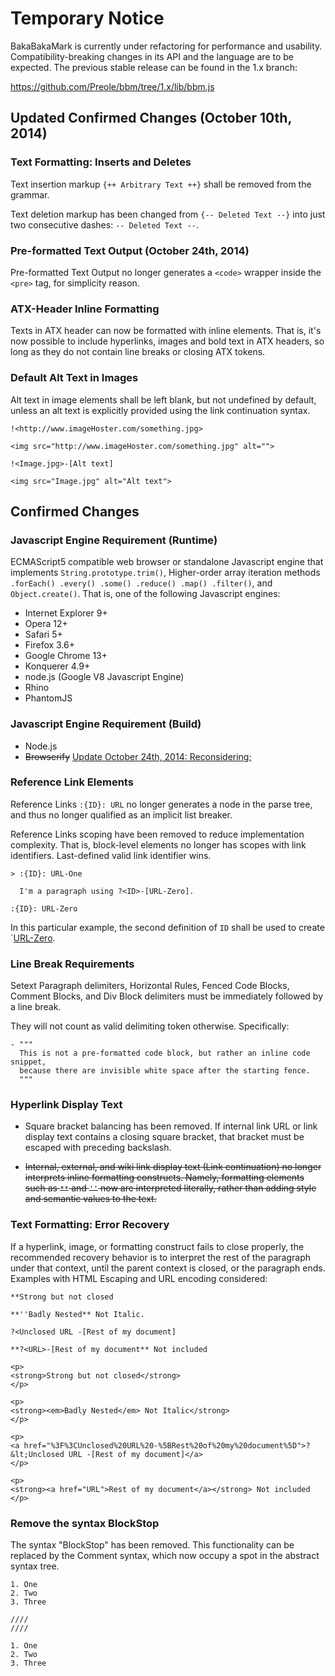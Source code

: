 Temporary Notice
================

BakaBakaMark is currently under refactoring for performance and usability. 
Compatibility-breaking changes in its API and the language are to be expected. 
The previous stable release can be found in the 1.x branch:

<https://github.com/Preole/bbm/tree/1.x/lib/bbm.js>



Updated Confirmed Changes (October 10th, 2014)
----------------------------------------------

### Text Formatting: Inserts and Deletes ###

Text insertion markup `{++ Arbitrary Text ++}` shall be removed from the 
grammar.
  
Text deletion markup has been changed from `{-- Deleted Text --}` into 
just two consecutive dashes: `-- Deleted Text --`.



### Pre-formatted Text Output (October 24th, 2014) ###

Pre-formatted Text Output no longer generates a `<code>` wrapper inside 
the `<pre>` tag, for simplicity reason.



### ATX-Header Inline Formatting ###

Texts in ATX header can now be formatted with inline elements. That is, 
it's now possible to include hyperlinks, images and bold text in ATX headers, 
so long as they do not contain line breaks or closing ATX tokens.



### Default Alt Text in Images ###

Alt text in image elements shall be left blank, but not undefined by default, 
unless an alt text is explicitly provided using the link continuation syntax.

```
!<http://www.imageHoster.com/something.jpg>

<img src="http://www.imageHoster.com/something.jpg" alt="">
```

```
!<Image.jpg>-[Alt text]

<img src="Image.jpg" alt="Alt text">
```




Confirmed Changes
-----------------

### Javascript Engine Requirement (Runtime) ###

ECMAScript5 compatible web browser or standalone Javascript engine that 
implements `String.prototype.trim()`, Higher-order array iteration methods 
`.forEach() .every() .some() .reduce() .map() .filter()`, and 
`Object.create()`. That is, one of the following Javascript engines:

- Internet Explorer 9+ 
- Opera 12+
- Safari 5+
- Firefox 3.6+
- Google Chrome 13+
- Konquerer 4.9+
- node.js (Google V8 Javascript Engine)
- Rhino
- PhantomJS




### Javascript Engine Requirement (Build) ###

- Node.js
- <del>Browserify</del> <ins>Update October 24th, 2014: Reconsidering;</ins>



### Reference Link Elements ###

Reference Links `:{ID}: URL` no longer generates a node in the parse tree, 
and thus no longer qualified as an implicit list breaker.

Reference Links scoping have been removed to reduce implementation complexity. 
That is, block-level elements no longer has scopes with link identifiers. 
Last-defined valid link identifier wins. 

```
> :{ID}: URL-One

  I'm a paragraph using ?<ID>-[URL-Zero].

:{ID}: URL-Zero
```

In this particular example, the second definition of `ID` shall be used to 
create `<a href="URL-Zero">URL-Zero</a>.




### Line Break Requirements ###

Setext Paragraph delimiters, Horizontal Rules, Fenced Code Blocks, Comment 
Blocks, and Div Block delimiters must be immediately followed by a line 
break.

They will not count as valid delimiting token otherwise. Specifically:

```
- """    
  This is not a pre-formatted code block, but rather an inline code snippet, 
  because there are invisible white space after the starting fence.
  """
```



### Hyperlink Display Text ###

- Square bracket balancing has been removed. If internal link URL or link 
  display text contains a closing square bracket, that bracket must be 
  escaped with preceding backslash.
  
- <del>Internal, external, and wiki link display text (Link continuation) no 
  longer interprets inline formatting constructs. Namely, formatting elements 
  such as `**` and `''` now are interpreted literally, rather than adding 
  style and semantic values to the text.</del>



### Text Formatting: Error Recovery ###

If a hyperlink, image, or formatting construct fails to close properly, 
the recommended recovery behavior is to interpret the rest of the paragraph 
under that context, until the parent context is closed, or the paragraph ends. 
Examples with HTML Escaping and URL encoding considered:

```
**Strong but not closed

**''Badly Nested** Not Italic.

?<Unclosed URL -[Rest of my document]

**?<URL>-[Rest of my document** Not included
```

```
<p>
<strong>Strong but not closed</strong>
</p>

<p>
<strong><em>Badly Nested</em> Not Italic</strong>
</p>

<p>
<a href="%3F%3CUnclosed%20URL%20-%5BRest%20of%20my%20document%5D">?&lt;Unclosed URL -[Rest of my document]</a>
</p>

<p>
<strong><a href="URL">Rest of my document</a></strong> Not included
</p>
```


### Remove the syntax BlockStop ###

The syntax "BlockStop" has been removed. This functionality can be replaced 
by the Comment syntax, which now occupy a spot in the abstract syntax tree.

```
1. One
2. Two
3. Three

////
////

1. One
2. Two
3. Three
```


